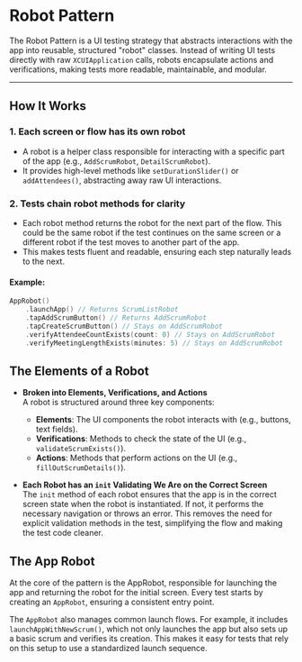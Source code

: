 # Robot Pattern  

The Robot Pattern is a UI testing strategy that abstracts interactions with the app into reusable, structured "robot" classes. Instead of writing UI tests directly with raw `XCUIApplication` calls, robots encapsulate actions and verifications, making tests more readable, maintainable, and modular.  

---

## How It Works  

### 1. Each screen or flow has its own robot  
- A robot is a helper class responsible for interacting with a specific part of the app (e.g., `AddScrumRobot`, `DetailScrumRobot`).  
- It provides high-level methods like `setDurationSlider()` or `addAttendees()`, abstracting away raw UI interactions.  

### 2. Tests chain robot methods for clarity  
- Each robot method returns the robot for the next part of the flow. This could be the same robot if the test continues on the same screen or a different robot if the test moves to another part of the app.  
- This makes tests fluent and readable, ensuring each step naturally leads to the next.  

#### Example:  
```swift
AppRobot()
    .launchApp() // Returns ScrumListRobot
    .tapAddScrumButton() // Returns AddScrumRobot
    .tapCreateScrumButton() // Stays on AddScrumRobot
    .verifyAttendeeCountExists(count: 0) // Stays on AddScrumRobot
    .verifyMeetingLengthExists(minutes: 5) // Stays on AddScrumRobot
```

## The Elements of a Robot

- **Broken into Elements, Verifications, and Actions**  
  A robot is structured around three key components:
  - **Elements**: The UI components the robot interacts with (e.g., buttons, text fields).
  - **Verifications**: Methods to check the state of the UI (e.g., `validateScrumExists()`).
  - **Actions**: Methods that perform actions on the UI (e.g., `fillOutScrumDetails()`).

- **Each Robot has an `init` Validating We Are on the Correct Screen**  
  The `init` method of each robot ensures that the app is in the correct screen state when the robot is instantiated. If not, it performs the necessary navigation or throws an error. This removes the need for explicit validation methods in the test, simplifying the flow and making the test code cleaner.

## The App Robot

At the core of the pattern is the AppRobot, responsible for launching the app and returning the robot for the initial screen. Every test starts by creating an `AppRobot`, ensuring a consistent entry point.

The `AppRobot` also manages common launch flows. For example, it includes `launchAppWithNewScrum()`, which not only launches the app but also sets up a basic scrum and verifies its creation. This makes it easy for tests that rely on this setup to use a standardized launch sequence.

